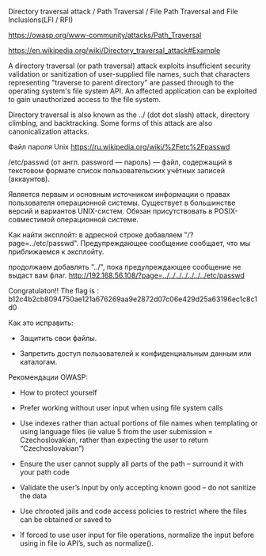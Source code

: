 Directory traversal attack / Path Traversal /
File Path Traversal and File Inclusions(LFI / RFI)

https://owasp.org/www-community/attacks/Path_Traversal

https://en.wikipedia.org/wiki/Directory_traversal_attack#Example

A directory traversal (or path traversal) attack exploits insufficient security validation or sanitization of user-supplied file names, such that characters representing "traverse to parent directory" are passed through to the operating system's file system API. An affected application can be exploited to gain unauthorized access to the file system.

Directory traversal is also known as the ../ (dot dot slash) attack, directory climbing, and backtracking. Some forms of this attack are also canonicalization attacks.

Файл пароля Unix 
https://ru.wikipedia.org/wiki/%2Fetc%2Fpasswd

/etc/passwd (от англ. password — пароль) — файл, содержащий в текстовом формате список пользовательских учётных записей (аккаунтов).

Является первым и основным источником информации о правах пользователя операционной системы. Существует в большинстве версий и вариантов UNIX-систем. Обязан присутствовать в POSIX-совместимой операционной системе.

Как найти эксплойт: в адресной строке добавляем "/?page=../etc/passwd". 
Предупреждающее сообщение сообщает, что мы приближаемся к эксплойту.

продолжаем добавлять "../", пока предупреждающее сообщение не выдаст вам флаг. 
http://192.168.56.108/?page=../../../../../../../etc/passwd

Congratulaton!! The flag is : b12c4b2cb8094750ae121a676269aa9e2872d07c06e429d25a63196ec1c8c1d0 


Как это исправить: 

* Защитить свои файлы. 

* Запретить доступ пользователей к конфиденциальным данным или каталогам.

Рекомендации OWASP:

* How to protect yourself

* Prefer working without user input when using file system calls

* Use indexes rather than actual portions of file names when templating or using language files (ie value 5 from the user submission = Czechoslovakian, rather than expecting the user to return “Czechoslovakian”)

* Ensure the user cannot supply all parts of the path – surround it with your path code

* Validate the user’s input by only accepting known good – do not sanitize the data

* Use chrooted jails and code access policies to restrict where the files can be obtained or saved to

* If forced to use user input for file operations, normalize the input before using in file io API’s, such as normalize().